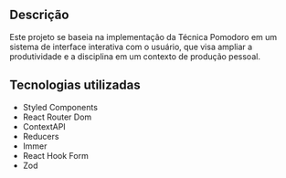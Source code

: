 ## Descrição

Este projeto se baseia na implementação da Técnica Pomodoro em um sistema de interface interativa com o usuário, que visa ampliar a produtividade e a disciplina em um contexto de produção pessoal.

## Tecnologias utilizadas

- Styled Components
- React Router Dom
- ContextAPI
- Reducers
- Immer
- React Hook Form 
- Zod